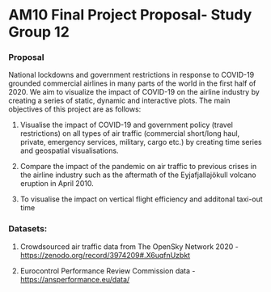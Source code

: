 

# AM10 Final Project Proposal- Study Group 12

### Proposal

National lockdowns and government restrictions in response to COVID-19 grounded commercial airlines in many parts of the world in the first half of 2020. We aim to visualize the impact of COVID-19 on the airline industry by creating a series of static, dynamic and interactive plots. The main objectives of this project are as follows:

1. Visualise the impact of COVID-19 and government policy (travel restrictions) on all types of air traffic (commercial short/long haul, private, emergency services, military, cargo etc.) by creating time series and geospatial visualisations. 

2. Compare the impact of the pandemic on air traffic to previous crises in the airline industry such as the aftermath of the Eyjafjallajökull volcano eruption in April 2010.

3. To visualise the impact on vertical flight efficiency and additonal taxi-out time

### Datasets:

1. Crowdsourced air traffic data from The OpenSky Network 2020 - <https://zenodo.org/record/3974209#.X6uqfnUzbkt>

2.  Eurocontrol Performance Review Commission data - <https://ansperformance.eu/data/>









